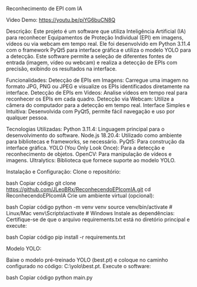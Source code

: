 Reconhecimento de EPI com IA

Video Demo: https://youtu.be/piYG6buCN8Q

Descrição:
Este projeto é um software que utiliza Inteligência Artificial (IA) para reconhecer Equipamentos de Proteção Individual (EPI) em imagens, vídeos ou via webcam em tempo real. Ele foi desenvolvido em Python 3.11.4 com o framework PyQt5 para interface gráfica e utiliza o modelo YOLO para a detecção. Este software permite a seleção de diferentes fontes de entrada (imagem, vídeo ou webcam) e realiza a detecção de EPIs com precisão, exibindo os resultados na interface.

Funcionalidades:
Detecção de EPIs em Imagens: Carregue uma imagem no formato JPG, PNG ou JPEG e visualize os EPIs identificados diretamente na interface.
Detecção de EPIs em Vídeos: Analise vídeos em tempo real para reconhecer os EPIs em cada quadro.
Detecção via Webcam: Utilize a câmera do computador para a detecção em tempo real.
Interface Simples e Intuitiva: Desenvolvida com PyQt5, permite fácil navegação e uso por qualquer pessoa.

Tecnologias Utilizadas:
Python 3.11.4: Linguagem principal para o desenvolvimento do software.
Node.js 18.20.4: Utilizado como ambiente para bibliotecas e frameworks, se necessário.
PyQt5: Para construção da interface gráfica.
YOLO (You Only Look Once): Para a detecção e reconhecimento de objetos.
OpenCV: Para manipulação de vídeos e imagens.
Ultralytics: Biblioteca que fornece suporte ao modelo YOLO.

Instalação e Configuração:
Clone o repositório:

bash
Copiar código
git clone https://github.com/JLeoBRx/ReconhecendoEPIcomIA.git
cd ReconhecendoEPIcomIA
Crie um ambiente virtual (opcional):

bash
Copiar código
python -m venv venv
source venv/bin/activate  # Linux/Mac
venv\Scripts\activate  # Windows
Instale as dependências: Certifique-se de que o arquivo requirements.txt está no diretório principal e execute:


bash
Copiar código
pip install -r requirements.txt

Modelo YOLO:

Baixe o modelo pré-treinado YOLO (best.pt) e coloque no caminho configurado no código: C:\yolo\best.pt.
Execute o software:

bash
Copiar código
python main.py
